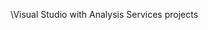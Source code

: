 \\<Token xmlns:xlink="http\://www.w3.org/1999/xlink">Visual Studio with Analysis Services projects</Token>
